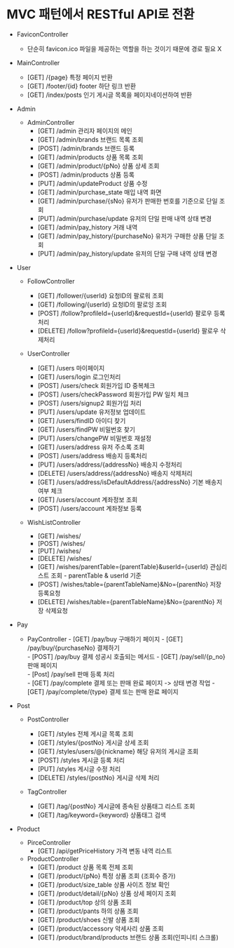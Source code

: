 # MVC 패턴에서 RESTful API로 전환

- FaviconController
    - 단순히 favicon.ico 파일을 제공하는 역할을 하는 것이기 때문에 경로 필요 X

- MainController
    - [GET]     /{page}         특정 페이지 반환
    - [GET]     /footer/{id}    footer 하단 링크 반환
    - [GET]     /index/posts    인기 게시글 목록을 페이지네이션하여 반환

- Admin
    - AdminController
        - [GET]     /admin                                  관리자 페이지의 메인
        - [GET]     /admin/brands                           브랜드 목록 조회
        - [POST]    /admin/brands                           브랜드 등록
        - [GET]     /admin/products                         상품 목록 조회
        - [GET]     /admin/product/{pNo}                    상품 상세 조회
        - [POST]    /admin/products                         상품 등록
        - [PUT]     /admin/updateProduct                    상품 수정
        - [GET]     /admin/purchase_state                   매입 내역 화면
        - [GET]     /admin/purchase/{sNo}                   유저가 판매한 번호를 기준으로
                                                            단일 조회
        - [PUT]     /admin/purchase/update                  유저의 단일 판매 내역 상태 변경
        - [GET]     /admin/pay_history                      거래 내역 
        - [GET]     /admin/pay_history/{purchaseNo}         유저가 구매한 상품 단일 조회
        - [PUT]     /admin/pay_history/update               유저의 단일 구매 내역 상태 변경

- User
    - FollowController
        - [GET]     /follower/{userId}  요청ID의 팔로워 조회
        - [GET]     /following/{userId} 요청ID의 팔로잉 조회
        - [POST]    /follow?profileId={userId}&requestId={userId} 팔로우 등록처리
        - [DELETE]  /follow?profileId={userId}&requestId={userId} 팔로우 삭제처리

    - UserController
        - [GET]     /users           마이페이지
        - [GET]     /users/login     로그인처리
        - [POST]    /users/check     회원가입 ID 중복체크
        - [POST]    /users/checkPassword 회원가입 PW 일치 체크
        - [POST]    /users/signup2   회원가입 처리    
        - [PUT]     /users/update    유저정보 업데이트
        - [GET]     /users/findID    아이디 찾기
        - [GET]     /users/findPW    비밀번호 찾기
        - [PUT]     /users/changePW  비밀번호 재설정
        - [GET]     /users/address   유저 주소록 조회
        - [POST]    /users/address   배송지 등록처리
        - [PUT]     /users/address/{addressNo}   배송지 수정처리
        - [DELETE]  /users/address/{addressNo}   배송지 삭제처리
        - [GET]     /users/address/isDefaultAddress/{addressNo}  기본 배송지여부 체크
        - [GET]     /users/account   계좌정보 조회
        - [POST]    /users/account   계좌정보 등록

    - WishListController
        - [GET]     /wishes/
        - [POST]    /wishes/       
        - [PUT]     /wishes/
        - [DELETE]  /wishes/

        <!-- - [GET]     /wishes/products/{userId}   유저의 관심상품 리스트 조회 -->
        <!-- - [GET]     /wishes/posts/{userId}      유저의 관심게시글 리스트 조회 -->
        - [GET]     /wishes/parentTable={parentTable}&userId={userId}   관심리스트 조회 - parentTable & userId 기준   
        - [POST]    /wishes/table={parentTableName}&No={parentNo}       저장 등록요청       
        - [DELETE]  /wishes/table={parentTableName}&No={parentNo}       저장 삭제요청 

- Pay
  - PayController
        - [GET]     /pay/buy                구매하기 페이지
        - [GET]     /pay/buy/{purchaseNo}   결제하기       
        - [POST]    /pay/buy                결제 성공시 호출되는 메서드
        - [GET]     /pay/sell/{p_no}        판매 페이지  
        - [Post]    /pay/sell               판매 등록 처리      
        - [GET]     /pay/complete           결제 또는 판매 완료 페이지
                                             -> 상태 변경 작업
        - [GET]     /pay/complete/{type}    결제 또는 판매 완료 페이지 

- Post
    - PostController

        - [GET]     /styles                         전체 게시글 목록 조회
        - [GET]     /styles/{postNo}                게시글 상세 조회
        - [GET]     /styles/users/@{nickname}       해당 유저의 게시글 조회
        - [POST]    /styles                         게시글 등록 처리
        - [PUT]     /styles                         게시글 수정 처리
        - [DELETE]  /styles/{postNo}                게시글 삭제 처리
    
    - TagController
        - [GET]     /tag/{postNo}           게시글에 종속된 상품태그 리스트 조회
        - [GET]     /tag/keyword={keyword}  상품태그 검색
   
- Product 
    - PirceController
        - [GET]     /api/getPriceHistory    가격 변동 내역 리스트
    - ProductController
        - [GET]     /product                상품 목록 전체 조회
        - [GET]     /product/{pNo}          특정 상품 조회 (조회수 증가)
        - [GET]     /product/size_table     상품 사이즈 정보 확인
        - [GET]     /product/detail/{pNo}   상품 상세 페이지 조회
        - [GET]     /product/top            상의 상품 조회
        - [GET]     /product/pants          하의 상품 조회
        - [GET]     /product/shoes          신발 상품 조회
        - [GET]     /product/accessory      악세사리 상품 조회
        - [GET]     /product/brand/products 브랜드 상품 조회(인피니티 스크롤)
